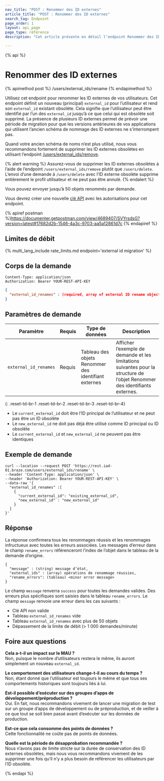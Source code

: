 ```yaml
---
nav_title: "POST : Renommer des ID externes"
article_title: "POST : Renommer des ID externes"
search_tag: Endpoint
page_order: 1
layout: api_page
page_type: référence
description: "Cet article présente en détail l’endpoint Renommer des ID externes."

---
```

{% api %}
# Renommer des ID externes
{% apimethod post %}
/users/external_ids/rename
{% endapimethod %}

Utilisez cet endpoint pour renommer les ID externes de vos utilisateurs. Cet endpoint définit un nouveau (principal) `external_id` pour l’utilisateur et rend son `external_id` existant obsolète. Cela signifie que l’utilisateur peut être identifié par l’un des `external_id` jusqu’à ce que celui qui est obsolète soit supprimé. La présence de plusieurs ID externes permet de prévoir une période de migration pour que les versions antérieures de vos applications qui utilisent l’ancien schéma de nommage des ID externes ne s’interrompent pas. 

Quand votre ancien schéma de noms n’est plus utilisé, nous vous recommandons fortement de supprimer les ID externes obsolètes en utilisant l’endpoint [/users/external_ids/remove]({{site.baseurl}}/api/endpoints/user_data/external_id_migration/post_external_ids_remove).

{% alert warning %}
Assurez-vous de supprimer les ID externes obsolètes à l’aide de l’endpoint `/users/external_ids/remove` plutôt que `/users/delete`. L’envoi d’une demande à `/users/delete` avec l’ID externe obsolète supprime entièrement le profil utilisateur et ne peut pas être annulé.
{% endalert %}

Vous pouvez envoyer jusqu’à 50 objets renommés par demande.

Vous devrez créer une nouvelle [clé API]({{site.baseurl}}/api/api_key/) avec les autorisations pour cet endpoint.

{% apiref postman %}https://documenter.getpostman.com/view/4689407/SVYrsdsG?version=latest#17682d2b-1546-4a3c-9703-aa5a12861d7c {% endapiref %}

## Limites de débit

{% multi_lang_include rate_limits.md endpoint='external id migration' %}

## Corps de la demande

```
Content-Type: application/json
Authorization: Bearer YOUR-REST-API-KEY
```

```json
{
  "external_id_renames" : (required, array of external ID rename objects)
}
```

## Paramètres de demande

| Paramètre | Requis | Type de données | Description |
| --------- | ---------| --------- | ----------- |
| `external_id_renames` | Requis | Tableau des objets Renommer des identifiant externes | Afficher l’exemple de demande et les limitations suivantes pour la structure de l’objet Renommer des identifiants externes. |
{: .reset-td-br-1 .reset-td-br-2 .reset-td-br-3  .reset-td-br-4}

- Le `current_external_id` doit être l’ID principal de l’utilisateur et ne peut pas être un ID obsolète
- Le `new_external_id` ne doit pas déjà être utilisé comme ID principal ou ID obsolète
- Le `current_external_id` et `new_external_id` ne peuvent pas être identiques

## Exemple de demande
```
curl --location --request POST 'https://rest.iad-01.braze.com/users/external_ids/rename' \
--header 'Content-Type: application/json' \
--header 'Authorization: Bearer YOUR-REST-API-KEY' \
--data-raw '{
  "external_id_renames" :[
    {
      "current_external_id": "existing_external_id",
      "new_external_id" : "new_external_id"
    }
  ]
}'
```

## Réponse 
La réponse confirmera tous les renommages réussis et les renommages infructueux avec toutes les erreurs associées. Les messages d’erreur dans le champ `rename_errors` référenceront l’index de l’objet dans le tableau de la demande d’origine.

```
{
  "message" : (string) message d’état,
  "external_ids" : (array) opérations de renommage réussies,
  "rename_errors": (tableau) <minor error message>
}
```

Le champ `message` renverra `success` pour toutes les demandes valides. Des erreurs plus spécifiques sont saisies dans le tableau `rename_errors`. Le champ `message` renvoie une erreur dans les cas suivants :
- Clé API non valide
- Tableau `external_id_renames` vide
- Tableau `external_id_renames` avec plus de 50 objets
- Dépassement de la limite de débit (> 1 000 demandes/minute)

## Foire aux questions

**Cela a-t-il un impact sur le MAU ?**<br>
Non, puisque le nombre d’utilisateurs restera le même, ils auront simplement un nouveau `external_id`.

**Le comportement des utilisateurs change-t-il au cours du temps ?**<br>
Non, étant donné que l’utilisateur est toujours le même et que tous ses comportements historiques sont toujours liés à lui.

**Est-il possible d’exécuter sur des groupes d’apps de développement/préproduction ?**<br>
Oui. En fait, nous recommandons vivement de lancer une migration de test sur un groupe d’apps de développement ou de préproduction, et de veiller à ce que tout se soit bien passé avant d’exécuter sur les données de production.

**Est-ce que cela consomme des points de données ?**<br>
Cette fonctionnalité ne coûte pas de points de données.

**Quelle est la période de désapprobation recommandée ?**<br>
Nous n’avons pas de limite stricte sur la durée de conservation des ID externes obsolètes, mais nous vous recommandons vivement de les supprimer une fois qu’il n’y a plus besoin de référencer les utilisateurs par l’ID obsolète.

{% endapi %}
